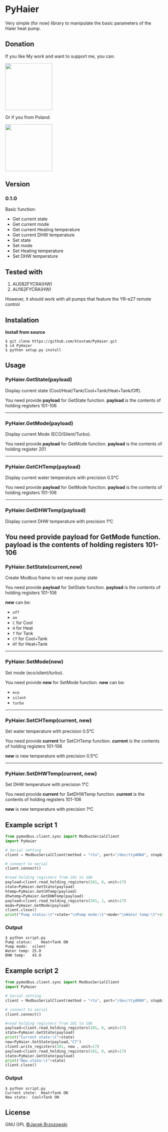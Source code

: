# PyHaier

Very simple (for now) library to manipulate the basic parameters of the Haier heat pump.

## Donation
If you like My work and want to support me, you can:

[<img width="150px" src="https://cdn.buymeacoffee.com/buttons/v2/default-yellow.png">](https://www.buymeacoffee.com/jacekbrzozZ)

Or if you from Poland:

[<img width="150px" src="https://buycoffee.to/btn/buycoffeeto-btn-primary.svg">](https://buycoffee.to/jacekbrzozz)


## Version

### 0.1.0
Basic function:
- Get current state
- Get current mode
- Get current Heating temperature
- Get current DHW temperature
- Set state
- Set mode
- Set Heating temperature
- Set DHW temperature

## Tested with
1. AU082FYCRA(HW)
2. AU162FYCRA(HW)

However, it should work with all pumps that feature the YR-e27 remote control

## Instalation

**Install from source**
```shell
$ git clone https://github.com/ktostam/PyHaier.git
$ cd PyHaier
$ python setup.py install
```

## Usage

### PyHaier.GetState(payload)

Display current state (Cool/Heat/Tank/Cool+Tank/Heat+Tank/Off).

You need provide **payload** for GetState function.
**payload** is the contents of holding registers 101-106
___
### PyHaier.GetMode(payload)

Display current Mode (ECO/Silent/Turbo).

You need provide **payload** for GetMode function.
**payload** is the contents of holding register 201
___
### PyHaier.GetCHTemp(payload)

Display current water temperature with precision 0.5&deg;C

You need provide **payload** for GetMode function.
**payload** is the contents of holding registers 101-106
___
### PyHaier.GetDHWTemp(payload)

Display current DHW temperature with precision 1&deg;C

You need provide **payload** for GetMode function.
**payload** is the contents of holding registers 101-106
---
### PyHaier.SetState(current,new)

Create Modbus frame to set new pump state

You need provide **payload** for SetState function.
**payload** is the contents of holding registers 101-106

**new** can be:
- `off`
- `on`
- `C` for Cool
- `H` for Heat
- `T` for Tank
- `CT` for Cool+Tank
- `HT` for Heat+Tank
___
### PyHaier.SetMode(new)

Set mode (eco/silent/turbo).

You need provide **new** for SetMode function.
**new** can be:
- `eco`
- `silent`
- `turbo`
___
### PyHaier.SetCHTemp(current, new)

Set water temperature with precision 0.5&deg;C

You need provide **current** for SetCHTemp function.
**current** is the contents of holding registers 101-106

**new** is new temperature with precision 0.5&deg;C
___
### PyHaier.SetDHWTemp(current, new)

Set DHW temperature with precision 1&deg;C

You need provide **current** for SetDHWTemp function.
**current** is the contents of holding registers 101-106

**new** is new temperature with precision 1&deg;C

## Example script 1

```Python
from pymodbus.client.sync import ModbusSerialClient
import PyHaier

# Serial setting
client = ModbusSerialClient(method = "rtu", port="/dev/ttyAMA0", stopbits=1, bytesize=8, parity='E', baudrate=9600)

# connect to serial
client.connect()

#read holding registers from 101 to 106
payload=client.read_holding_registers(101, 6, unit=17)
state=PyHaier.GetState(payload)
htemp=PyHaier.GetCHTemp(payload)
dhwtemp=PyHaier.GetDHWTemp(payload)
payload=client.read_holding_registers(201, 1, unit=17)
mode=PyHaier.GetMode(payload)
client.close()
print("Pump status:\t"+state+"\nPump mode:\t"+mode+"\nWater temp:\t"+str(htemp)+"\nDHW temp:\t"+str(dhwtemp))
```
### Output

```shell
$ python script.py
Pump status:	Heat+Tank ON
Pump mode:	silent
Water temp:	25.0
DHW temp:	43.0
```

## Example script 2

```Python
from pymodbus.client.sync import ModbusSerialClient
import PyHaier

# Serial setting
client = ModbusSerialClient(method = "rtu", port="/dev/ttyAMA0", stopbits=1, bytesize=8, parity='E', baudrate=9600)

# connect to serial
client.connect()

#read holding registers from 101 to 106
payload=client.read_holding_registers(101, 6, unit=17)
state=PyHaier.GetState(payload)
print("Current state:\t"+state)
new=PyHaier.SetState(payload,"CT")
client.write_registers(101, new , unit=17)
payload=client.read_holding_registers(101, 6, unit=17)
state=PyHaier.GetState(payload)
print("New state:\t"+state)
client.close()
```
### Output

```shell
$ python script.py
Current stete:	Heat+Tank ON
New state:	Cool+Tank ON

```
## License

 GNU GPL [©Jacek Brzozowski](https://github.com/ktostam)